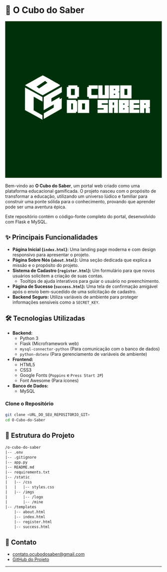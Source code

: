 # 🎲 O Cubo do Saber

![Screenshot da tela inicial do projeto](website/static/imgs/logo/logocomfundo.png)

Bem-vindo ao **O Cubo do Saber**, um portal web criado como uma plataforma educacional gamificada. O projeto nasceu com o propósito de transformar a educação, utilizando um universo lúdico e familiar para construir uma ponte sólida para o conhecimento, provando que aprender pode ser uma aventura épica.

Este repositório contém o código-fonte completo do portal, desenvolvido com Flask e MySQL.

## ✨ Principais Funcionalidades

-   **Página Inicial (`index.html`):** Uma landing page moderna e com design responsivo para apresentar o projeto.
-   **Página Sobre Nós (`about.html`):** Uma seção dedicada que explica a missão e o propósito do projeto.
-   **Sistema de Cadastro (`register.html`):** Um formulário para que novos usuários solicitem a criação de suas contas.
    -   Tooltips de ajuda interativos para guiar o usuário no preenchimento.
-   **Página de Sucesso (`success.html`):** Uma tela de confirmação amigável após o envio bem-sucedido de uma solicitação de cadastro.
-   **Backend Seguro:** Utiliza variáveis de ambiente para proteger informações sensíveis como a `SECRET_KEY`.

## 🛠️ Tecnologias Utilizadas

-   **Backend:**
    -   Python 3
    -   Flask (Microframework web)
    -   `mysql-connector-python` (Para comunicação com o banco de dados)
    -   `python-dotenv` (Para gerenciamento de variáveis de ambiente)
-   **Frontend:**
    -   HTML5
    -   CSS3
    -   Google Fonts (`Poppins` e `Press Start 2P`)
    -   Font Awesome (Para ícones)
-   **Banco de Dados:**
    -   MySQL


### Clone o Repositório

```bash
git clone <URL_DO_SEU_REPOSITORIO_GIT>
cd O-Cubo-do-Saber
```

## 📂 Estrutura do Projeto

```
/o-cubo-do-saber
|-- .env
|-- .gitignore
|-- app.py
|-- README.md
|-- requirements.txt
|-- /static
|   |-- /css
|   |   |-- styles.css
|   |-- /imgs
|       |-- /logo
|       |-- /mine
|-- /templates
    |-- about.html
    |-- index.html
    |-- register.html
    |-- success.html
```

## 📧 Contato

-   contato.ocubodosaber@gmail.com
-   [GitHub do Projeto](https://github.com/chrysto1/O-Cubo-do-Saber)

---